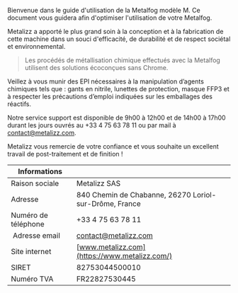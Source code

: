 Bienvenue dans le guide d'utilisation de la Metalfog modèle M. Ce document vous guidera afin d'optimiser l'utilisation de votre Metalfog.

Metalizz a apporté le plus grand soin à la conception et à la fabrication de cette machine dans un souci d'efficacité, de durabilité et de respect sociétal et environnemental.

> Les procédés de métallisation chimique effectués avec la Metalfog utilisent des solutions écoconçues sans Chrome.

Veillez à vous munir des EPI nécessaires à la manipulation d’agents chimiques tels que : gants en nitrile, lunettes de protection, masque FFP3 et à respecter les précautions d’emploi indiquées sur les emballages des réactifs.

Notre service support est disponible de 9h00 à 12h00 et de 14h00 à 17h00 durant les jours ouvrés au +33 4 75 63 78 11 ou par mail à [contact@metalizz.com](mailto:contact@metalizz.com).

Metalizz vous remercie de votre confiance et vous souhaite un excellent travail de post-traitement et de finition !



| Informations | |
| ---- | ---- |
| Raison sociale | Metalizz SAS |
| Adresse | 840 Chemin de Chabanne, 26270 Loriol-sur-Drôme, France |
| Numéro de téléphone | +33 4 75 63 78 11 |
| Adresse email | [contact@metalizz.com](mailto:contact@metalizz.com) |
| Site internet | [www.metalizz.com](https://www.metalizz.com/) |
| SIRET | 82753044500010 |
| Numéro TVA |FR22827530445 |
